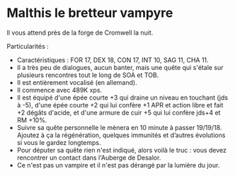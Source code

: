 # Malthis le bretteur vampyre

Il vous attend près de la forge de Cromwell la nuit.

Particularités :
- Caractéristiques : FOR 17, DEX 18, CON 17, INT 10, SAG 11, CHA 11.
- Il a très peu de dialogues, aucun banter, mais une quête qui s'étale sur plusieurs rencontres tout le long de SOA et TOB.
- Il est entièrement vocalisé (en allemand).
- Il commence avec 489K xps.
- Il est équipé d'une épée courte +3 qui draine un niveau en touchant (jds à -5), d'une épée courte +2 qui lui confère +1 APR et action libre et fait +2 dégâts d'acide, et d'une armure de cuir +5 qui lui confère jds+4 et RM +10%.
- Suivre sa quête personnelle le mènera en 10 minute à passer 19/19/18. Ajoutez à ça la régénération, quelques immunités et d’autres évolutions si vous le gardez longtemps.
- Pour députer sa quête rien n'est indiqué, alors voilà le truc : vous devez rencontrer un contact dans l'Auberge de Desalor.
- Ce n'est pas un vampire et il n'est pas dérangé par la lumière du jour.
